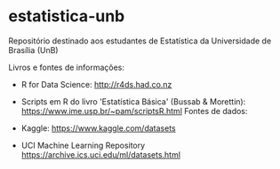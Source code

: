 # estatistica-unb
Repositório destinado aos estudantes de Estatística da Universidade de Brasília (UnB)



Livros e fontes de informações:

* R for Data Science: http://r4ds.had.co.nz
* Scripts em R do livro 'Estatística Básica' (Bussab & Morettin): https://www.ime.usp.br/~pam/scriptsR.html
Fontes de dados:

* Kaggle: https://www.kaggle.com/datasets
* UCI Machine Learning Repository https://archive.ics.uci.edu/ml/datasets.html
